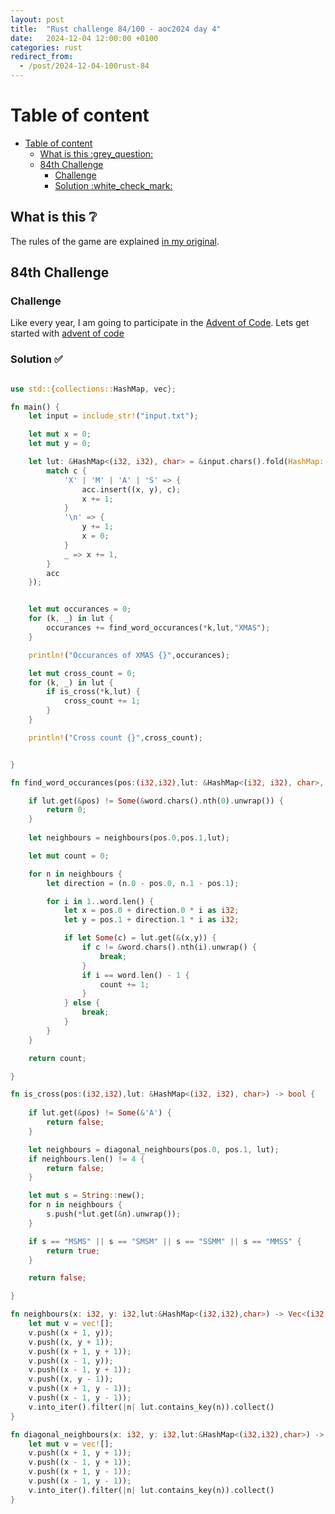 ```yaml
---
layout: post
title:  "Rust challenge 84/100 - aoc2024 day 4"
date:   2024-12-04 12:00:00 +0100
categories: rust
redirect_from:
  - /post/2024-12-04-100rust-84
---
```



#  Table of content
- [Table of content](#table-of-content)
  - [What is this :grey\_question:](#what-is-this-grey_question)
  - [84th Challenge](#84th-challenge)
    - [Challenge](#challenge)
    - [Solution :white\_check\_mark:](#solution-white_check_mark)

## What is this :grey_question: 

The rules of the game are explained [in my original](https://maebli.github.io/rust/2021/10/18/100rust.html). 

## 84th Challenge
### Challenge

Like every year, I am going to participate in the [Advent of Code](https://adventofcode.com/). 
Lets get started with [advent of code](https://adventofcode.com/2024/day/4)

### Solution :white_check_mark:

```rust

use std::{collections::HashMap, vec};

fn main() {
    let input = include_str!("input.txt");

    let mut x = 0;
    let mut y = 0;

    let lut: &HashMap<(i32, i32), char> = &input.chars().fold(HashMap::new(), |mut acc, c| {
        match c {
            'X' | 'M' | 'A' | 'S' => {
                acc.insert((x, y), c);
                x += 1;
            }
            '\n' => {
                y += 1;
                x = 0;
            }
            _ => x += 1,
        }
        acc
    });


    let mut occurances = 0;
    for (k, _) in lut {
        occurances += find_word_occurances(*k,lut,"XMAS");
    }

    println!("Occurances of XMAS {}",occurances);

    let mut cross_count = 0;
    for (k, _) in lut {
        if is_cross(*k,lut) {
            cross_count += 1;
        }
    }

    println!("Cross count {}",cross_count);


}

fn find_word_occurances(pos:(i32,i32),lut: &HashMap<(i32, i32), char>, word: &str) -> i32 {

    if lut.get(&pos) != Some(&word.chars().nth(0).unwrap()) {
        return 0;
    }
    
    let neighbours = neighbours(pos.0,pos.1,lut);

    let mut count = 0;

    for n in neighbours {
        let direction = (n.0 - pos.0, n.1 - pos.1);

        for i in 1..word.len() {
            let x = pos.0 + direction.0 * i as i32;
            let y = pos.1 + direction.1 * i as i32;

            if let Some(c) = lut.get(&(x,y)) {
                if c != &word.chars().nth(i).unwrap() {
                    break;
                }
                if i == word.len() - 1 {
                    count += 1;
                }
            } else {
                break;
            }
        }
    }

    return count;

}

fn is_cross(pos:(i32,i32),lut: &HashMap<(i32, i32), char>) -> bool {
    
    if lut.get(&pos) != Some(&'A') {
        return false;
    }

    let neighbours = diagonal_neighbours(pos.0, pos.1, lut);
    if neighbours.len() != 4 {
        return false;
    }

    let mut s = String::new();
    for n in neighbours {
        s.push(*lut.get(&n).unwrap());
    }

    if s == "MSMS" || s == "SMSM" || s == "SSMM" || s == "MMSS" {
        return true;
    }

    return false;

}

fn neighbours(x: i32, y: i32,lut:&HashMap<(i32,i32),char>) -> Vec<(i32, i32)> {
    let mut v = vec![];
    v.push((x + 1, y));
    v.push((x, y + 1));
    v.push((x + 1, y + 1));
    v.push((x - 1, y));
    v.push((x - 1, y + 1));
    v.push((x, y - 1));
    v.push((x + 1, y - 1));
    v.push((x - 1, y - 1));
    v.into_iter().filter(|n| lut.contains_key(n)).collect()
}

fn diagonal_neighbours(x: i32, y: i32,lut:&HashMap<(i32,i32),char>) -> Vec<(i32, i32)> {
    let mut v = vec![];
    v.push((x + 1, y + 1));
    v.push((x - 1, y + 1));
    v.push((x + 1, y - 1));
    v.push((x - 1, y - 1));
    v.into_iter().filter(|n| lut.contains_key(n)).collect()
}

```


